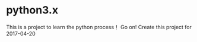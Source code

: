# python3.x
This is a project to learn the python process！
Go on!
Create this project for 2017-04-20
